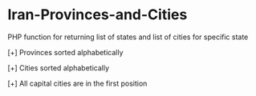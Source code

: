 # Iran-Provinces-and-Cities
PHP function for returning list of states and list of cities for specific state

[+] Provinces sorted alphabetically 

[+] Cities sorted alphabetically 

[+] All capital cities are in the first position
